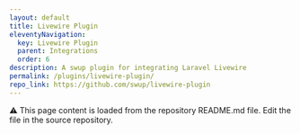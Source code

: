 ```yaml
---
layout: default
title: Livewire Plugin
eleventyNavigation:
  key: Livewire Plugin
  parent: Integrations
  order: 6
description: A swup plugin for integrating Laravel Livewire
permalink: /plugins/livewire-plugin/
repo_link: https://github.com/swup/livewire-plugin
---
```


⚠️ This page content is loaded from the repository README.md file. Edit the file in the source repository.
